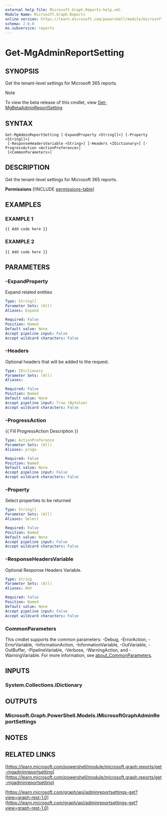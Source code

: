 ```yaml
---
external help file: Microsoft.Graph.Reports-help.xml
Module Name: Microsoft.Graph.Reports
online version: https://learn.microsoft.com/powershell/module/microsoft.graph.reports/get-mgadminreportsetting
schema: 2.0.0
ms.subservice: reports
---
```


# Get-MgAdminReportSetting

## SYNOPSIS
Get the tenant-level settings for Microsoft 365 reports.

> [!NOTE]
> To view the beta release of this cmdlet, view [Get-MgBetaAdminReportSetting](/powershell/module/Microsoft.Graph.Beta.Reports/Get-MgBetaAdminReportSetting?view=graph-powershell-beta)

## SYNTAX

```
Get-MgAdminReportSetting [-ExpandProperty <String[]>] [-Property <String[]>]
 [-ResponseHeadersVariable <String>] [-Headers <IDictionary>] [-ProgressAction <ActionPreference>]
 [<CommonParameters>]
```

## DESCRIPTION
Get the tenant-level settings for Microsoft 365 reports.

**Permissions**
[!INCLUDE [permissions-table](~/../graphref/api-reference/v1.0/includes/permissions/adminreportsettings-get-permissions.md)]

## EXAMPLES

### EXAMPLE 1
```
{{ Add code here }}
```

### EXAMPLE 2
```
{{ Add code here }}
```

## PARAMETERS

### -ExpandProperty
Expand related entities

```yaml
Type: String[]
Parameter Sets: (All)
Aliases: Expand

Required: False
Position: Named
Default value: None
Accept pipeline input: False
Accept wildcard characters: False
```

### -Headers
Optional headers that will be added to the request.

```yaml
Type: IDictionary
Parameter Sets: (All)
Aliases:

Required: False
Position: Named
Default value: None
Accept pipeline input: True (ByValue)
Accept wildcard characters: False
```

### -ProgressAction
{{ Fill ProgressAction Description }}

```yaml
Type: ActionPreference
Parameter Sets: (All)
Aliases: proga

Required: False
Position: Named
Default value: None
Accept pipeline input: False
Accept wildcard characters: False
```

### -Property
Select properties to be returned

```yaml
Type: String[]
Parameter Sets: (All)
Aliases: Select

Required: False
Position: Named
Default value: None
Accept pipeline input: False
Accept wildcard characters: False
```

### -ResponseHeadersVariable
Optional Response Headers Variable.

```yaml
Type: String
Parameter Sets: (All)
Aliases: RHV

Required: False
Position: Named
Default value: None
Accept pipeline input: False
Accept wildcard characters: False
```

### CommonParameters
This cmdlet supports the common parameters: -Debug, -ErrorAction, -ErrorVariable, -InformationAction, -InformationVariable, -OutVariable, -OutBuffer, -PipelineVariable, -Verbose, -WarningAction, and -WarningVariable. For more information, see [about_CommonParameters](http://go.microsoft.com/fwlink/?LinkID=113216).

## INPUTS

### System.Collections.IDictionary
## OUTPUTS

### Microsoft.Graph.PowerShell.Models.IMicrosoftGraphAdminReportSettings
## NOTES

## RELATED LINKS

[https://learn.microsoft.com/powershell/module/microsoft.graph.reports/get-mgadminreportsetting](https://learn.microsoft.com/powershell/module/microsoft.graph.reports/get-mgadminreportsetting)

[https://learn.microsoft.com/graph/api/adminreportsettings-get?view=graph-rest-1.0](https://learn.microsoft.com/graph/api/adminreportsettings-get?view=graph-rest-1.0)




